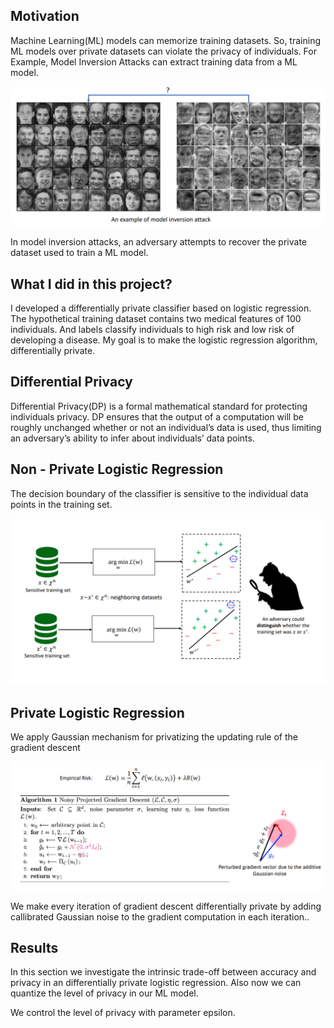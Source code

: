 ## Motivation
Machine Learning(ML) models can memorize training datasets. So, training ML models over private datasets can violate the privacy of individuals.
For Example, Model Inversion Attacks can extract training data from a ML model.

![My Image](redpic.png)

In model inversion attacks, an adversary attempts to recover the private dataset used to train a ML model.

## What I did in this project?
I developed a differentially private classifier based on logistic regression. The hypothetical training dataset contains two medical features of 100 individuals. And labels classify individuals to high risk and low risk of developing a disease. My goal is to make the logistic regression algorithm, differentially private.

## Differential Privacy
Differential Privacy(DP) is a formal mathematical standard for protecting individuals privacy. DP ensures that the output of a computation will be roughly unchanged whether or not an individual’s data is used, thus limiting an adversary’s ability to infer about individuals’ data points.





## Non - Private Logistic Regression
The decision boundary of the classifier is sensitive to the individual data points in the training set.

![My Image](adv.png)

## Private Logistic Regression
We apply Gaussian mechanism for privatizing the updating rule of the gradient descent

![My Image](alg.png)

We make every iteration of gradient descent differentially private by adding callibrated Gaussian noise to the gradient computation in each iteration..

## Results

In this section we investigate the intrinsic trade-off between accuracy and privacy in an differentially private logistic regression. Also now we can quantize the level of privacy in our ML model.

We control the level of privacy with parameter epsilon.
